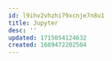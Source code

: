 ```yaml
---
id: l9ihv2vhzhi79xcnje7n8u1
title: Jupyter
desc: ''
updated: 1715054124632
created: 1689472202504
---
```

